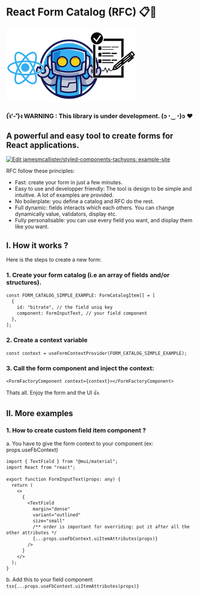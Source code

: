 # React Form Catalog (RFC) 📋🚀

<img src="https://raw.githubusercontent.com/jvanhouteghem/react-form-factory/storybook-init/assets/imgs/logosmall.png" alt="logo" width="350"/>

### (ง︡'-'︠)ง WARNING : This library is under development. (ɔ◔‿◔)ɔ ♥

## A powerful and easy tool to create forms for React applications.

[![Edit jamesmcallister/styled-components-tachyons: example-site](https://codesandbox.io/static/img/play-codesandbox.svg)](https://codesandbox.io/s/react-form-catalog-q31frp)

RFC follow these principles:

- Fast: create your form in just a few minutes.
- Easy to use and developper friendly: The tool is design to be simple and intuitive. A lot of examples are provided.
- No boilerplate: you define a catalog and RFC do the rest.
- Full dynamic: fields interacts which each others. You can change dynamically value, validators, display etc.
- Fully personalisable: you can use every field you want, and display them like you want.

## I. How it works ?

Here is the steps to create a new form:

### 1. Create your form catalog (i.e an array of fields and/or structures).

```tsx
const FORM_CATALOG_SIMPLE_EXAMPLE: FormCatalogItem[] = [
  {
    id: "bitrate", // the field uniq key
    component: FormInputText, // your field component
  },
];
```

### 2. Create a context variable

```tsx
const context = useFormContextProvider(FORM_CATALOG_SIMPLE_EXAMPLE);
```

### 3. Call the form component and inject the context:

```tsx
<FormFactoryComponent context={context}></FormFactoryComponent>
```

Thats all. Enjoy the form and the UI 👍.

## II. More examples

### 1. How to create custom field item component ?

a. You have to give the form context to your component (ex: props.useFbContext)

```tsx
import { TextField } from "@mui/material";
import React from "react";

export function FormInputText(props: any) {
  return (
    <>
      {
        <TextField
          margin="dense"
          variant="outlined"
          size="small"
          /** order is important for overriding: put it after all the other attributes */
          {...props.useFbContext.uiItemAttributes(props)}
        />
      }
    </>
  );
}
```

b. Add this to your field component
`tsx{...props.useFbContext.uiItemAttributes(props)}`

